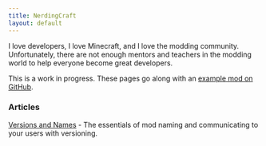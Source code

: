 ```yaml
---
title: NerdingCraft
layout: default
---
```


I love developers, I love Minecraft, and I love the modding
community. Unfortunately, there are not enough mentors and teachers in
the modding world to help everyone become great developers.

This is a work in progress. These pages go along with an
[example mod on GitHub](http://github.com/kylev/nerdingcraft).


### Articles

[Versions and Names](versions-and-names.html) - The essentials of mod
naming and communicating to your users with versioning.
